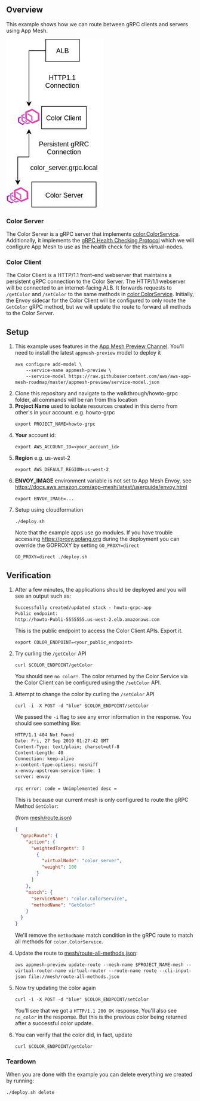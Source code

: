 ## Overview

This example shows how we can route between gRPC clients and servers using App Mesh.

![System Diagram](./howto-grpc.png "System Diagram")

### Color Server

The Color Server is a gRPC server that implements [color.ColorService](./color.proto). Additionally, it implements the [gRPC Health Checking Protocol](https://github.com/grpc/grpc/blob/master/doc/health-checking.md) which we will configure App Mesh to use as the health check for the its virtual-nodes.

### Color Client

The Color Client is a HTTP/1.1 front-end webserver that maintains a persistent gRPC connection to the Color Server. The HTTP/1.1 webserver will be connected to an internet-facing ALB. It forwards requests to `/getColor` and `/setColor` to the same methods in [color.ColorService](./color.proto). Initially, the Envoy sidecar for the Color Client will be configured to only route the `GetColor` gRPC method, but we will update the route to forward all methods to the Color Server.

## Setup

1. This example uses features in the [App Mesh Preview Channel](https://docs.aws.amazon.com/app-mesh/latest/userguide/preview.html). You'll need to install the latest `appmesh-preview` model to deploy it
    ```
    aws configure add-model \
        --service-name appmesh-preview \
        --service-model https://raw.githubusercontent.com/aws/aws-app-mesh-roadmap/master/appmesh-preview/service-model.json
    ```
2. Clone this repository and navigate to the walkthrough/howto-grpc folder, all commands will be ran from this location
3. **Project Name** used to isolate resources created in this demo from other's in your account. e.g. howto-grpc
    ```
    export PROJECT_NAME=howto-grpc
    ```
4. **Your** account id:
    ```
    export AWS_ACCOUNT_ID=<your_account_id>
    ```
5. **Region** e.g. us-west-2
    ```
    export AWS_DEFAULT_REGION=us-west-2
    ```
6. **ENVOY_IMAGE** environment variable is not set to App Mesh Envoy, see https://docs.aws.amazon.com/app-mesh/latest/userguide/envoy.html
    ```
    export ENVOY_IMAGE=...
    ```
7. Setup using cloudformation
    ```
    ./deploy.sh
    ```
   Note that the example apps use go modules. If you have trouble accessing https://proxy.golang.org during the deployment you can override the GOPROXY by setting `GO_PROXY=direct`
   ```
   GO_PROXY=direct ./deploy.sh
   ```

## Verification

1. After a few minutes, the applications should be deployed and you will see an output such as:
    ```
    Successfully created/updated stack - howto-grpc-app
    Public endpoint:
    http://howto-Publi-5555555.us-west-2.elb.amazonaws.com
    ```
   This is the public endpoint to access the Color Client APIs. Export it.
    ```
    export COLOR_ENDPOINT=<your_public_endpoint>
    ```
2. Try curling the `/getColor` API
    ```
    curl $COLOR_ENDPOINT/getColor
    ```
   You should see `no color!`. The color returned by the Color Service via the Color Client can be configured using the `/setColor` API.
3. Attempt to change the color by curling the `/setColor` API
    ```
    curl -i -X POST -d "blue" $COLOR_ENDPOINT/setColor
    ```
   We passed the `-i` flag to see any error information in the response. You should see something like:
    ```
    HTTP/1.1 404 Not Found
    Date: Fri, 27 Sep 2019 01:27:42 GMT
    Content-Type: text/plain; charset=utf-8
    Content-Length: 40
    Connection: keep-alive
    x-content-type-options: nosniff
    x-envoy-upstream-service-time: 1
    server: envoy

    rpc error: code = Unimplemented desc = 
    ```
   This is because our current mesh is only configured to route the gRPC Method `GetColor`:
   
   (from [mesh/route.json](./mesh/route.json))
    ```json
    {
      "grpcRoute": {
        "action": {
          "weightedTargets": [
            {
              "virtualNode": "color_server",
              "weight": 100
            }
          ]
        },
        "match": {
          "serviceName": "color.ColorService",
          "methodName": "GetColor"
        }
      }
    }
    ```
   We'll remove the `methodName` match condition in the gRPC route to match all methods for `color.ColorService`.
4. Update the route to [mesh/route-all-methods.json](./mesh/route-all-methods.json):
    ```
    aws appmesh-preview update-route --mesh-name $PROJECT_NAME-mesh --virtual-router-name virtual-router --route-name route --cli-input-json file://mesh/route-all-methods.json
    ```
5. Now try updating the color again
    ```
    curl -i -X POST -d "blue" $COLOR_ENDPOINT/setColor
    ```
   You'll see that we got a `HTTP/1.1 200 OK` response. You'll also see `no_color` in the response. But this is the previous color being returned after a successful color update.
6. You can verify that the color did, in fact, update
    ```
    curl $COLOR_ENDPOINT/getColor
    ```

### Teardown
When you are done with the example you can delete everything we created by running:
```
./deploy.sh delete
```
